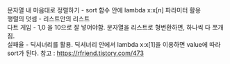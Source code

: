 문자열 내 마음대로 정렬하기 - sort 함수 안에 lambda x:x[n] 파라미터 활용 <br>
행렬의 덧셈 - 리스트안의 리스트 <br>
다트 게임 - 1,0 을 10으로 잘 넣어야함. 문자열을 리스트로 형변환하면, 하나씩 다 쪼개짐. <br>
실패율 - 딕셔너리를 활용. 딕셔너리 안에서 lambda x:x[1]을 이용하면 value에 따라 sort가 된다. 참고 : https://rfriend.tistory.com/473
